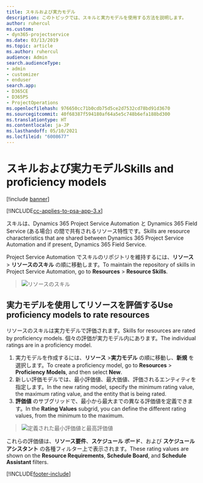 ```yaml
---
title: スキルおよび実力モデル
description: このトピックでは、スキルと実力モデルを使用する方法を説明します。
author: ruhercul
ms.custom:
- dyn365-projectservice
ms.date: 03/13/2019
ms.topic: article
ms.author: ruhercul
audience: Admin
search.audienceType:
- admin
- customizer
- enduser
search.app:
- D365CE
- D365PS
- ProjectOperations
ms.openlocfilehash: 976650cc71b0cdb75d5ce2d7532cd78bd91d3670
ms.sourcegitcommit: 40f68387f594180af64a5e5c748b6efa188bd300
ms.translationtype: HT
ms.contentlocale: ja-JP
ms.lasthandoff: 05/10/2021
ms.locfileid: "6008677"
---
```

# <a name="skills-and-proficiency-models"></a><span data-ttu-id="bd18c-103">スキルおよび実力モデル</span><span class="sxs-lookup"><span data-stu-id="bd18c-103">Skills and proficiency models</span></span>

[!include [banner](../includes/psa-now-project-operations.md)]

[!INCLUDE[cc-applies-to-psa-app-3.x](../includes/cc-applies-to-psa-app-3x.md)]

<span data-ttu-id="bd18c-104">スキルは、Dynamics 365 Project Service Automation と Dynamics 365 Field Service (ある場合) の間で共有されるリソース特性です。</span><span class="sxs-lookup"><span data-stu-id="bd18c-104">Skills are resource characteristics that are shared between Dynamics 365 Project Service Automation and if present, Dynamics 365 Field Service.</span></span> 

<span data-ttu-id="bd18c-105">Project Service Automation でスキルのリポジトリを維持するには、**リソース** \> **リソースのスキル** の順に移動します。</span><span class="sxs-lookup"><span data-stu-id="bd18c-105">To maintain the repository of skills in Project Service Automation, go to **Resources** \> **Resource Skills**.</span></span> 

> ![リソースのスキル](media/Resource-Management-image84.png)

## <a name="use-proficiency-models-to-rate-resources"></a><span data-ttu-id="bd18c-107">実力モデルを使用してリソースを評価する</span><span class="sxs-lookup"><span data-stu-id="bd18c-107">Use proficiency models to rate resources</span></span>

<span data-ttu-id="bd18c-108">リソースのスキルは実力モデルで評価されます。</span><span class="sxs-lookup"><span data-stu-id="bd18c-108">Skills for resources are rated by proficiency models.</span></span> <span data-ttu-id="bd18c-109">個々の評価が実力モデル内にあります。</span><span class="sxs-lookup"><span data-stu-id="bd18c-109">The individual ratings are in a proficiency model.</span></span> 

1. <span data-ttu-id="bd18c-110">実力モデルを作成するには、**リソース** \>**実力モデル** の順に移動し、**新規** を選択します。</span><span class="sxs-lookup"><span data-stu-id="bd18c-110">To create a proficiency model, go to **Resources** \> **Proficiency Models**, and then select **New**.</span></span>
2. <span data-ttu-id="bd18c-111">新しい評価モデルでは、最小評価値、最大価値、評価されるエンティティを指定します。</span><span class="sxs-lookup"><span data-stu-id="bd18c-111">In the new rating model, specify the minimum rating value, the maximum rating value, and the entity that is being rated.</span></span>
3. <span data-ttu-id="bd18c-112">**評価値** のサブグリッドで、最小から最大までの異なる評価値を定義できます。</span><span class="sxs-lookup"><span data-stu-id="bd18c-112">In the **Rating Values** subgrid, you can define the different rating values, from the minimum to the maximum.</span></span>

> ![定義された最小評価値と最高評価値](media/Resource-Management-image85.png)

<span data-ttu-id="bd18c-114">これらの評価値は、**リソース要件**、**スケジュール ボード**、および **スケジュール アシスタント** の各種フィルター上で表示されます。</span><span class="sxs-lookup"><span data-stu-id="bd18c-114">These rating values are shown on the **Resource Requirements**, **Schedule Board**, and **Schedule Assistant** filters.</span></span>


[!INCLUDE[footer-include](../includes/footer-banner.md)]
